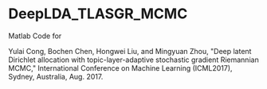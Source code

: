 # DeepLDA_TLASGR_MCMC

Matlab Code for 

Yulai Cong, Bochen Chen, Hongwei Liu, and Mingyuan Zhou, "Deep latent Dirichlet allocation with topic-layer-adaptive stochastic gradient Riemannian MCMC," International Conference on Machine Learning (ICML2017), Sydney, Australia, Aug. 2017.
